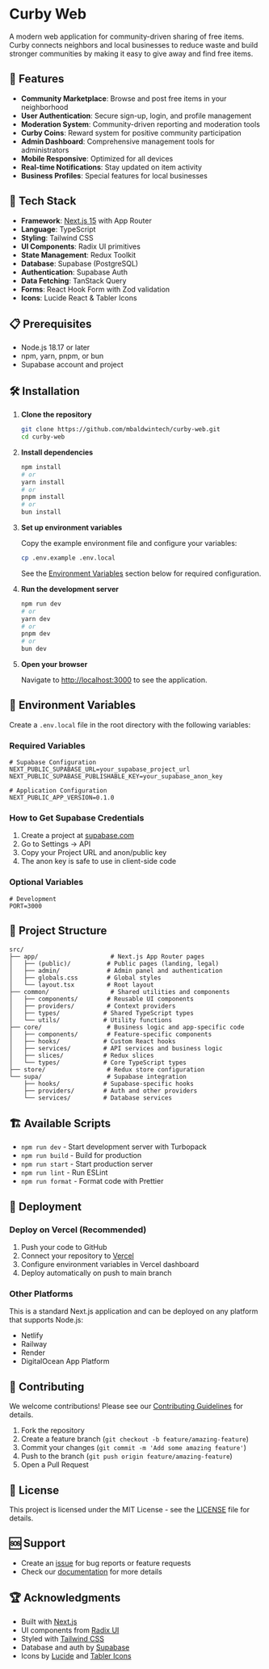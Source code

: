 # Curby Web

A modern web application for community-driven sharing of free items. Curby connects neighbors and local businesses to reduce waste and build stronger communities by making it easy to give away and find free items.

## 🌟 Features

- **Community Marketplace**: Browse and post free items in your neighborhood
- **User Authentication**: Secure sign-up, login, and profile management
- **Moderation System**: Community-driven reporting and moderation tools
- **Curby Coins**: Reward system for positive community participation
- **Admin Dashboard**: Comprehensive management tools for administrators
- **Mobile Responsive**: Optimized for all devices
- **Real-time Notifications**: Stay updated on item activity
- **Business Profiles**: Special features for local businesses

## 🚀 Tech Stack

- **Framework**: [Next.js 15](https://nextjs.org) with App Router
- **Language**: TypeScript
- **Styling**: Tailwind CSS
- **UI Components**: Radix UI primitives
- **State Management**: Redux Toolkit
- **Database**: Supabase (PostgreSQL)
- **Authentication**: Supabase Auth
- **Data Fetching**: TanStack Query
- **Forms**: React Hook Form with Zod validation
- **Icons**: Lucide React & Tabler Icons

## 📋 Prerequisites

- Node.js 18.17 or later
- npm, yarn, pnpm, or bun
- Supabase account and project

## 🛠️ Installation

1. **Clone the repository**
   ```bash
   git clone https://github.com/mbaldwintech/curby-web.git
   cd curby-web
   ```

2. **Install dependencies**
   ```bash
   npm install
   # or
   yarn install
   # or
   pnpm install
   # or
   bun install
   ```

3. **Set up environment variables**
   
   Copy the example environment file and configure your variables:
   ```bash
   cp .env.example .env.local
   ```
   
   See the [Environment Variables](#-environment-variables) section below for required configuration.

4. **Run the development server**
   ```bash
   npm run dev
   # or
   yarn dev
   # or
   pnpm dev
   # or
   bun dev
   ```

5. **Open your browser**
   
   Navigate to [http://localhost:3000](http://localhost:3000) to see the application.

## 🔧 Environment Variables

Create a `.env.local` file in the root directory with the following variables:

### Required Variables

```env
# Supabase Configuration
NEXT_PUBLIC_SUPABASE_URL=your_supabase_project_url
NEXT_PUBLIC_SUPABASE_PUBLISHABLE_KEY=your_supabase_anon_key

# Application Configuration
NEXT_PUBLIC_APP_VERSION=0.1.0
```

### How to Get Supabase Credentials

1. Create a project at [supabase.com](https://supabase.com)
2. Go to Settings → API
3. Copy your Project URL and anon/public key
4. The anon key is safe to use in client-side code

### Optional Variables

```env
# Development
PORT=3000
```

## 📁 Project Structure

```
src/
├── app/                    # Next.js App Router pages
│   ├── (public)/          # Public pages (landing, legal)
│   ├── admin/             # Admin panel and authentication
│   ├── globals.css        # Global styles
│   └── layout.tsx         # Root layout
├── common/                 # Shared utilities and components
│   ├── components/        # Reusable UI components
│   ├── providers/         # Context providers
│   ├── types/            # Shared TypeScript types
│   └── utils/            # Utility functions
├── core/                  # Business logic and app-specific code
│   ├── components/        # Feature-specific components
│   ├── hooks/            # Custom React hooks
│   ├── services/         # API services and business logic
│   ├── slices/           # Redux slices
│   └── types/            # Core TypeScript types
├── store/                 # Redux store configuration
└── supa/                  # Supabase integration
    ├── hooks/            # Supabase-specific hooks
    ├── providers/        # Auth and other providers
    └── services/         # Database services
```

## 🏗️ Available Scripts

- `npm run dev` - Start development server with Turbopack
- `npm run build` - Build for production
- `npm run start` - Start production server
- `npm run lint` - Run ESLint
- `npm run format` - Format code with Prettier

## 🚀 Deployment

### Deploy on Vercel (Recommended)

1. Push your code to GitHub
2. Connect your repository to [Vercel](https://vercel.com)
3. Configure environment variables in Vercel dashboard
4. Deploy automatically on push to main branch

### Other Platforms

This is a standard Next.js application and can be deployed on any platform that supports Node.js:

- Netlify
- Railway
- Render
- DigitalOcean App Platform

## 🤝 Contributing

We welcome contributions! Please see our [Contributing Guidelines](CONTRIBUTING.md) for details.

1. Fork the repository
2. Create a feature branch (`git checkout -b feature/amazing-feature`)
3. Commit your changes (`git commit -m 'Add some amazing feature'`)
4. Push to the branch (`git push origin feature/amazing-feature`)
5. Open a Pull Request

## 📄 License

This project is licensed under the MIT License - see the [LICENSE](LICENSE) file for details.

## 🆘 Support

- Create an [issue](https://github.com/mbaldwintech/curby-web/issues) for bug reports or feature requests
- Check our [documentation](https://github.com/mbaldwintech/curby-web/wiki) for more details

## 🏆 Acknowledgments

- Built with [Next.js](https://nextjs.org)
- UI components from [Radix UI](https://radix-ui.com)
- Styled with [Tailwind CSS](https://tailwindcss.com)
- Database and auth by [Supabase](https://supabase.com)
- Icons by [Lucide](https://lucide.dev) and [Tabler Icons](https://tabler.io/icons)
